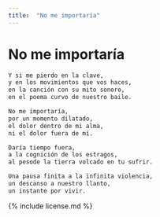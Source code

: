 ```yaml
---
title:  "No me importaría"
---
```


# No me importaría

```markdown
Y si me pierdo en la clave,
y en los movimientos que vos haces,
en la canción con su mito sonoro,
en el poema curvo de nuestro baile.

No me importaría,
por un momento dilatado,
el dolor dentro de mi alma,
ni el dolor fuera de mí.

Daría tiempo fuera,
a la cognición de los estragos,
al pesode la tierra volcado en tu sufrir.

Una pausa finita a la infinita violencia,
un descanso a nuestro llanto,
un instante por vivir.
```

[comment]: <> ('infinita quimera' en vez de 'infinita violencia')
[comment]: <> ('para vivir' en vez de 'por vivir')

{% include license.md %}
